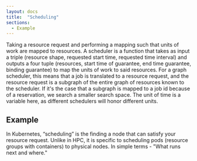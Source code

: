 ```yaml
---
layout: docs
title:  "Scheduling"
sections:
  - Example
---
```


Taking a resource request and performing a mapping such that units of work are mapped to resources. A scheduler is a function that takes as input a triple (resource shape, requested start time, requested time interval) and outputs a four tuple (resources, start time of guarantee, end time guarantee, binding guarantee) to map the units of work to said resources. For a graph scheduler, this means that a job is translated to a resource request, and the resource request is a subgraph of the entire graph of resources known to the scheduler. If it's the case that a subgraph is mapped to a job id because of a reservation, we search a smaller search space. The unit of time is a variable here, as different schedulers will honor different units.

## Example

In Kubernetes, “scheduling” is the finding a node that can satisfy your resource request. Unlike in HPC, it is specific to scheduling pods (resource groups with containers) to physical nodes. In simple terms - "What runs next and where."
